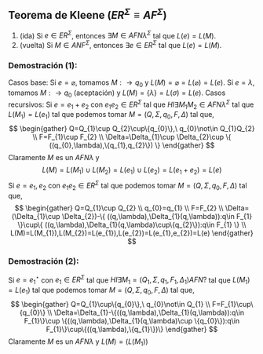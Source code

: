 ## Teorema de Kleene ($ER^\Sigma\equiv AF^\Sigma$)
1. (ida) Si $e\in ER^\Sigma$, entonces $\exists M \in AFN\lambda^\Sigma$ tal que $L(e)=L(M)$.
2. (vuelta) Si $M\in ANF^\Sigma$, entonces $\exists e\in ER^\Sigma$ tal que $L(e)=L(M)$.

### Demostración (1):
Casos base:
	Si $e=\varnothing$, tomamos $M:\rightarrow q_{0}$ y $L(M)=\varnothing=L(\varnothing)=L(e)$.
	Si $e=\lambda$, tomamos $M:\rightarrow q_{0}$ (aceptación) y $L(M)=\{\lambda\}=L(\sigma)=L(e)$.
Casos recursivos:
	Si $e=e_{1}+e_{2}$ con $e_{1}e_{2}\in ER^\Sigma$ tal que $HI\exists M_{1}M_{2}\in AFN\lambda^\Sigma$ tal que $L(M_{1})=L(e_{1})$ tal que podemos tomar $M=(Q,\Sigma,q_{0},F,\Delta)$ tal que,
	$$
	\begin{gather}
Q=Q_{1}\cup Q_{2}\cup\{q_{0}\},\ q_{0}\not\in Q_{1}Q_{2} \\
F=F_{1}\cup F_{2} \\
\Delta=\Delta_{1}\cup \Delta_{2}\cup \{ ((q_{0},\lambda),\{q_{1},q_{2}\}) \}
\end{gather}
	$$
	Claramente $M$ es un $AFN\lambda$ y
	$$L(M)=L(M_{1})\cup L(M_{2})=L(e_{1})\cup L(e_{2})=L(e_{1}+e_{2})=L(e)$$
	Si $e=e_{1},e_{2}$ con $e_{1}e_{2}\in ER^\Sigma$ tal que podemos tomar $M=(Q,\Sigma,q_{0},F,\Delta)$ tal que,
	$$
	\begin{gather}
Q=Q_{1}\cup Q_{2} \\
q_{0}=q_{1} \\
F=F_{2} \\
\Delta=(\Delta_{1}\cup \Delta_{2})-\{ ((q,\lambda),\Delta_{1}(q,\lambda)):q\in F_{1} \}\cup\{ ((q,\lambda),\Delta_{1}(q,\lambda)\cup\{q_{2}\}):q\in F_{1} \} \\
L(M)=L(M_{1}),L(M_{2})=L(e_{1}),L(e_{2})=L(e_{1},e_{2})=L(e)
\end{gather}
	$$
	
### Demostración (2):
Si $e=e_{1}^\star$ con $e_{1}\in ER^\Sigma$ tal que $HI\exists M_{1}=(Q_{1}, \Sigma, q_{1}, F_{1},\Delta_{1})AFN?$ tal que $L(M_{1})=L(e_{1})$ tal que podemos tomar $M=(Q,\Sigma,q_{0},F,\Delta)$ tal que,
$$
\begin{gather}
Q=Q_{1}\cup\{q_{0}\},\ q_{0}\not\in Q_{1} \\
F=F_{1}\cup\{q_{0}\} \\
\Delta=\Delta_{1}-\{((q,\lambda),\Delta_{1}(q,\lambda)):q\in F_{1}\}\cup \{((q,\lambda),\Delta_{1}(q,\lambda)\cup \{q_{0}\}):q\in F_{1}\}\cup\{((q,\lambda),\{q_{1}\})\}
\end{gather}
$$
Claramente $M$ es un $AFN\lambda$ y $L(M)=(L(M_{1}))$
